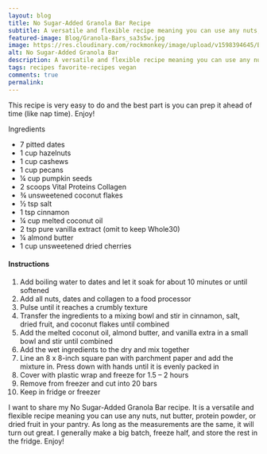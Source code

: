 ```yaml
---
layout: blog
title: No Sugar-Added Granola Bar Recipe
subtitle: A versatile and flexible recipe meaning you can use any nuts, nut butter, protein powder, or dried fruit in your pantry
featured-image: Blog/Granola-Bars_sa3s5w.jpg
image: https://res.cloudinary.com/rockmonkey/image/upload/v1598394645/Blog/Granola-Bars_sa3s5w.jpg
alt: No Sugar-Added Granola Bar
description: A versatile and flexible recipe meaning you can use any nuts, nut butter, protein powder, or dried fruit in your pantry. As long as the measurements are the same, it will turn out great.
tags: recipes favorite-recipes vegan
comments: true
permalink:
---
```

This recipe is very easy to do and the best part is you can prep it ahead of time (like nap time). Enjoy!

Ingredients

* 7 pitted dates
* 1 cup hazelnuts
* 1 cup cashews
* 1 cup pecans
* ¼ cup pumpkin seeds
* 2 scoops Vital Proteins Collagen
* ¾ unsweetened coconut flakes
* ½ tsp salt
* 1 tsp cinnamon
* ¼ cup melted coconut oil
* 2 tsp pure vanilla extract (omit to keep Whole30)
* ¼ almond butter
* 1 cup unsweetened dried cherries


#### Instructions
1. Add boiling water to dates and let it soak for about 10 minutes or until softened
2. Add all nuts, dates and collagen to a food processor
3. Pulse until it reaches a crumbly texture
4. Transfer the ingredients to a mixing bowl and stir in cinnamon, salt, dried fruit, and coconut flakes until combined
5. Add the melted coconut oil, almond butter, and vanilla extra in a small bowl and stir until combined
6. Add the wet ingredients to the dry and mix together
7. Line an 8 x 8-inch square pan with parchment paper and add the mixture in. Press down with hands until it is evenly packed in
8. Cover with plastic wrap and freeze for 1.5 – 2 hours
9. Remove from freezer and cut into 20 bars
10. Keep in fridge or freezer


I want to share my No Sugar-Added Granola Bar recipe. It is a versatile and flexible recipe meaning you can use any nuts, nut butter, protein powder, or dried fruit in your pantry. As long as the measurements are the same, it will turn out great. I generally make a big batch, freeze half, and store the rest in the fridge. Enjoy!
